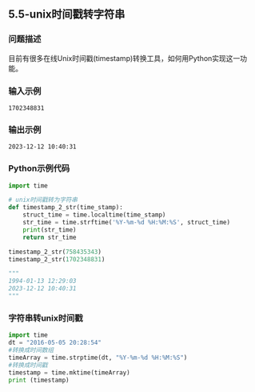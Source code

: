 ## 5.5-unix时间戳转字符串

### 问题描述

目前有很多在线Unix时间戳(timestamp)转换工具，如何用Python实现这一功能。

### 输入示例

```text
1702348831
```

### 输出示例

```text
2023-12-12 10:40:31
```

### Python示例代码

```python
import time

# unix时间戳转为字符串
def timestamp_2_str(time_stamp):
    struct_time = time.localtime(time_stamp)
    str_time = time.strftime('%Y-%m-%d %H:%M:%S', struct_time)
    print(str_time)
    return str_time

timestamp_2_str(758435343)
timestamp_2_str(1702348831)

"""
1994-01-13 12:29:03
2023-12-12 10:40:31
"""
```



### 字符串转unix时间戳

```python
import time
dt = "2016-05-05 20:28:54"
#转换成时间数组
timeArray = time.strptime(dt, "%Y-%m-%d %H:%M:%S")
#转换成时间戳
timestamp = time.mktime(timeArray)
print (timestamp)
```